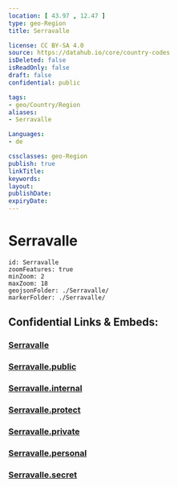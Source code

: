 ```yaml
---
location: [ 43.97 , 12.47 ] 
type: geo-Region
title: Serravalle

license: CC BY-SA 4.0
source: https://datahub.io/core/country-codes
isDeleted: false
isReadOnly: false
draft: false
confidential: public

tags:
- geo/Country/Region
aliases:
- Serravalle

Languages:
- de

cssclasses: geo-Region
publish: true
linkTitle: 
keywords: 
layout: 
publishDate: 
expiryDate: 
---
```


# Serravalle

```leaflet
id: Serravalle
zoomFeatures: true 
minZoom: 2 
maxZoom: 18
geojsonFolder: ./Serravalle/
markerFolder: ./Serravalle/
```


## Confidential Links & Embeds: 

### [Serravalle](/_Standards/Earth/Continent/Europe/Europe~South/San_Marino/Castelli~San_Marino/Serravalle.md) 

### [Serravalle.public](/_public/Earth/Continent/Europe/Europe~South/San_Marino/Castelli~San_Marino/Serravalle.public.md) 

### [Serravalle.internal](/_internal/Earth/Continent/Europe/Europe~South/San_Marino/Castelli~San_Marino/Serravalle.internal.md) 

### [Serravalle.protect](/_protect/Earth/Continent/Europe/Europe~South/San_Marino/Castelli~San_Marino/Serravalle.protect.md) 

### [Serravalle.private](/_private/Earth/Continent/Europe/Europe~South/San_Marino/Castelli~San_Marino/Serravalle.private.md) 

### [Serravalle.personal](/_personal/Earth/Continent/Europe/Europe~South/San_Marino/Castelli~San_Marino/Serravalle.personal.md) 

### [Serravalle.secret](/_secret/Earth/Continent/Europe/Europe~South/San_Marino/Castelli~San_Marino/Serravalle.secret.md)

